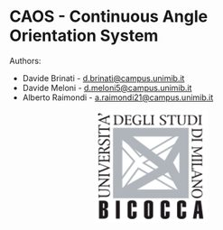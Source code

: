 # CAOS -  Continuous Angle Orientation System

Authors:
- Davide Brinati - d.brinati@campus.unimib.it
- Davide Meloni - d.meloni5@campus.unimib.it
- Alberto Raimondi - a.raimondi21@campus.unimib.it


<p align="center">
  <img width="200" height="200" src="https://github.com/done1892/Data-Science-Projects/blob/master/Advanced%20Machine%20Learning%20Project/pics/logo.png">
</p>

# 
